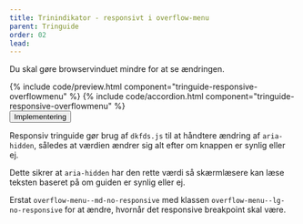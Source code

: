 ```yaml
---
title: Trinindikator - responsivt i overflow-menu
parent: Tringuide
order: 02
lead: 
---
```

<p>Du skal gøre browservinduet mindre for at se ændringen.</p>
{% include code/preview.html component="tringuide-responsive-overflowmenu" %}
{% include code/accordion.html component="tringuide-responsive-overflowmenu" %}
<div class="accordion-bordered">
  <button class="button-unstyled accordion-button" aria-expanded="false" aria-controls="trin-responsive-code-docs">
    Implementering
  </button>
  <div id="trin-responsive-code-docs" class="accordion-content">
    <section>
        <p>Responsiv tringuide gør brug af <code>dkfds.js</code> til at håndtere ændring af <code>aria-hidden</code>, således at værdien ændrer sig alt efter om knappen er synlig eller ej.</p>
        <p>Dette sikrer at <code>aria-hidden</code> har den rette værdi så skærmlæsere kan læse teksten baseret på om guiden er synlig eller ej.</p>
        <p>Erstat <code>overflow-menu--md-no-responsive</code> med klassen <code>overflow-menu--lg-no-responsive</code> for at ændre, hvornår det responsive breakpoint skal være.</p>
    </section>
  </div>
</div>
